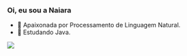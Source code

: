### Oi, eu sou a Naiara


- 🔭 Apaixonada por Processamento de Linguagem Natural.
- 🌱 Estudando Java.




<p>
<a href="https://github.com/anuraghazra/convoychat">
  <img align="center" src="https://github-readme-stats.vercel.app/api/top-langs/?username=NaiaraSantoss&layout=compact&show_icons=true&theme=radical" />
</a>
